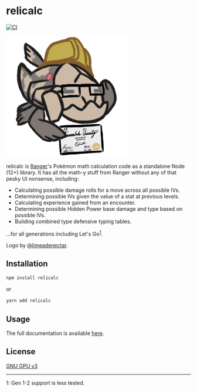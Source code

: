 # relicalc

[![CI](https://github.com/Corvimae/relicalc/actions/workflows/main.yml/badge.svg)](https://github.com/Corvimae/relicalc/actions/workflows/main.yml)

![dr relicanth, phd in mathematics](/relicalc_small.png)

relicalc is [Ranger](https://github.com/corvimae/pokemon-ranger)'s Pokémon math calculation code as a standalone Node (12+) library. It has all the math-y stuff from Ranger without any of that pesky UI nonsense, including:

- Calculating possible damage rolls for a move across all possible IVs.
- Determining possible IVs given the value of a stat at previous levels.
- Calculating experience gained from an encounter.
- Determining possible Hidden Power base damage and type based on possible IVs.
- Building combined type defensive typing tables.

...for all generations including Let's Go<sup>[1](#f1)</sup>.

Logo by [@limeadenectar](https://twitter.com/limeadenectar).

## Installation

```bash
npm install relicalc
```

or

```bash
yarn add relicalc
```

## Usage

The full documentation is available [here](https://docs.ranger.maybreak.com/#/relicalc).

## License

[GNU GPU v3](LICENSE)

---
<a id="f1">1</a>: Gen 1-2 support is less tested.